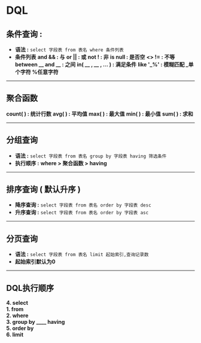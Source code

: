# DQL

## 条件查询 :  
  - **语法 :**  ```select 字段表 from 表名 where 条件列表```
  - **条件列表**
    **and  &&  :  与**
    **or  ||  :  或**
    **not  !  :  非**
    **is null  :  是否空**
    **<>  !=  :  不等**
    **between  __  and  __  : 之间**
    **in( __ , __ , ... ) : 满足条件**
    **like '_%'  : 模糊匹配   _单个字符   %任意字符**
***
## 聚合函数
  **count( )  : 统计行数**
  **avg( )  : 平均值**
  **max( )  : 最大值**
  **min( )  : 最小值**
  **sum( )  : 求和**
***
## 分组查询
  - **语法 :**  ```select 字段表 from 表名 group by 字段表 having 筛选条件```
  - **执行顺序 :**  **where > 聚合函数 > having**
***
## 排序查询 ( 默认升序 ) 
  - **降序查询 :**  ```select 字段表 from 表名 order by 字段表 desc```
  - **升序查询 :**  ```select 字段表 from 表名 order by 字段表 asc```
***
## 分页查询
  - **语法 :**  ```select 字段表 from 表名 limit 起始索引,查询记录数```
  - **起始索引默认为0**
***
## DQL执行顺序
   **4. select**      
   **1. from**       
   **2. where**      
   **3. group by  ____  having**       
   **5. order by**        
   **6. limit**        